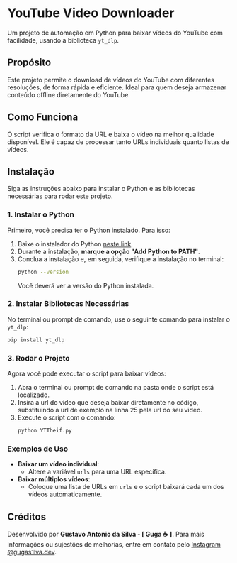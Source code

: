 # YouTube Video Downloader

Um projeto de automação em Python para baixar vídeos do YouTube com facilidade, usando a biblioteca `yt_dlp`.

## Propósito

Este projeto permite o download de vídeos do YouTube com diferentes resoluções, de forma rápida e eficiente. Ideal para quem deseja armazenar conteúdo offline diretamente do YouTube.

## Como Funciona

O script verifica o formato da URL e baixa o vídeo na melhor qualidade disponível. Ele é capaz de processar tanto URLs individuais quanto listas de vídeos.

## Instalação

Siga as instruções abaixo para instalar o Python e as bibliotecas necessárias para rodar este projeto.

### 1. Instalar o Python

Primeiro, você precisa ter o Python instalado. Para isso:

1. Baixe o instalador do Python [neste link](https://www.python.org/downloads/).
2. Durante a instalação, **marque a opção "Add Python to PATH"**.
3. Conclua a instalação e, em seguida, verifique a instalação no terminal:
   ```bash
   python --version
   ```
   Você deverá ver a versão do Python instalada.

### 2. Instalar Bibliotecas Necessárias

No terminal ou prompt de comando, use o seguinte comando para instalar o `yt_dlp`:

```bash
pip install yt_dlp
```

### 3. Rodar o Projeto

Agora você pode executar o script para baixar vídeos:

1. Abra o terminal ou prompt de comando na pasta onde o script está localizado.
2. Insira a url do vídeo que deseja baixar diretamente no código, substituindo a url de exemplo na linha 25 pela url do seu video.
3. Execute o script com o comando:
   ```bash
   python YTTheif.py
   ```

### Exemplos de Uso

- **Baixar um vídeo individual**:
  - Altere a variável `urls` para uma URL específica.
- **Baixar múltiplos vídeos**:
  - Coloque uma lista de URLs em `urls` e o script baixará cada um dos vídeos automaticamente.

## Créditos

Desenvolvido por **Gustavo Antonio da Silva - [ Guga ☕ ]**. Para mais informações ou sujestões de melhorias, entre em contato pelo [Instagram @gugas1lva.dev](https://www.instagram.com/gugas1lva.dev/).
